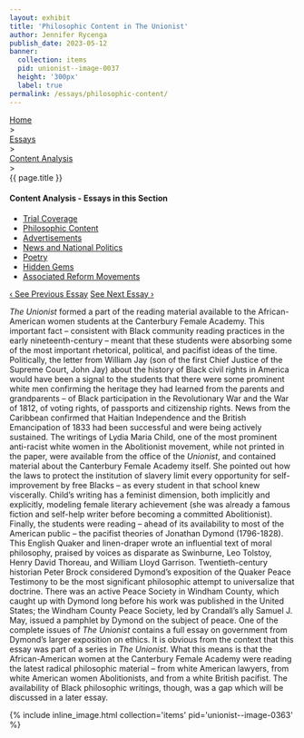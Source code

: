 ```yaml
---
layout: exhibit
title: 'Philosophic Content in The Unionist'
author: Jennifer Rycenga
publish_date: 2023-05-12
banner:
  collection: items
  pid: unionist--image-0037
  height: '300px'
  label: true
permalink: /essays/philosophic-content/
---
```


<div class="breadcrumb">
<a href="/unionist/">Home</a>
<div class="caret"> &gt; </div>
<a href="/unionist/essays/">Essays</a>
<div class="caret"> &gt; </div>
<a href="
    /unionist/essays/trial-coverage/
  ">
   Content Analysis
     </a>
<div class="caret"> &gt; </div>
{{ page.title }}
</div>
<div class='section-nav-wrapper'>
<div class='section-nav'>
<h4>Content Analysis - Essays in this Section</h4>
<ul class="nav nav-pills">
  <li class="nav-item">
    <a class="nav-link" href="/unionist/essays/trial-coverage/">Trial Coverage</a>
  </li>
  <li class="nav-item">
    <a class="nav-link active" href="/unionist/essays/philosophic-content/">Philosophic Content</a>
  </li>
  <li class="nav-item">
    <a class="nav-link" href="/unionist/essays/advertisements/">Advertisements</a>
  </li>
  <li class="nav-item">
    <a class="nav-link" href="/unionist/essays/news-and-national-politics/">News and National Politics</a>
  </li>
  <li class="nav-item">
    <a class="nav-link" href="/unionist/essays/poetry/">Poetry</a>
  </li>
  <li class="nav-item">
    <a class="nav-link" href="/unionist/essays/hidden-gems/">Hidden Gems</a>
  </li>
  <li class="nav-item">
    <a class="nav-link" href="/unionist/essays/associated-reform-movements/">Associated Reform Movements</a>
  </li>
</ul>
<div class="pagination-nav">
<span class="pagination-link" id="prevlink"><a href="/unionist/essays/trial-coverage/">‹ See Previous Essay</a></span>
<span class="pagination-link" id="nextlink"><a href="/unionist/essays/advertisements/">See Next Essay ›</a></span>
</div>
</div>
</div>


<em>The Unionist</em> formed a part of the reading material available to the African-American women students at the Canterbury Female Academy. This important fact – consistent with Black community reading practices in the early nineteenth-century – meant that these students were absorbing some of the most important rhetorical, political, and pacifist ideas of the time. Politically, the letter from William Jay (son of the first Chief Justice of the Supreme Court, John Jay) about the history of Black civil rights in America would have been a signal to the students that there were some prominent white men confirming the heritage they had learned from the parents and grandparents – of Black participation in the Revolutionary War and the War of 1812, of voting rights, of passports and citizenship rights. News from the Caribbean confirmed that Haitian Independence and the British Emancipation of 1833 had been successful and were being actively sustained. The writings of Lydia Maria Child, one of the most prominent anti-racist white women in the Abolitionist movement, while not printed in the paper, were available from the office of the <em>Unionist</em>, and contained material about the Canterbury Female Academy itself. She pointed out how the laws to protect the institution of slavery limit every opportunity for self-improvement by free Blacks – as every student in that school knew viscerally. Child’s writing has a feminist dimension, both implicitly and explicitly, modeling female literary achievement (she was already a famous fiction and self-help writer before becoming a committed Abolitionist). Finally, the students were reading – ahead of its availability to most of the American public – the pacifist theories of Jonathan Dymond (1796-1828). This English Quaker and linen-draper wrote an influential text of moral philosophy, praised by voices as disparate as Swinburne, Leo Tolstoy, Henry David Thoreau, and William Lloyd Garrison. Twentieth-century historian Peter Brock considered Dymond’s exposition of the Quaker Peace Testimony to be the most significant philosophic attempt to universalize that doctrine. There was an active Peace Society in Windham County, which caught up with Dymond long before his work was published in the United States; the Windham County Peace Society, led by Crandall’s ally Samuel J. May, issued a pamphlet by Dymond on the subject of peace. One of the complete issues of <em>The Unionist</em> contains a full essay on government from Dymond’s larger exposition on ethics. It is obvious from the context that this essay was part of a series in <em>The Unionist</em>. What this means is that the African-American women at the Canterbury Female Academy were reading the latest radical philosophic material – from white American lawyers, from white American women Abolitionists, and from a white British pacifist. The availability of Black philosophic writings, though, was a gap which will be discussed in a later essay.

{% include inline_image.html collection='items' pid='unionist--image-0363' %}
